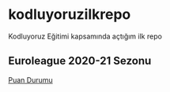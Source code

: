# kodluyoruzilkrepo
Kodluyoruz Eğitimi kapsamında açtığım ilk repo

## Euroleague 2020-21 Sezonu

[Puan Durumu](https://www.euroleague.net/main/standings)
